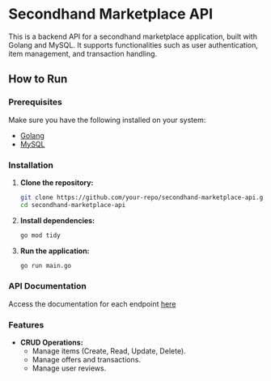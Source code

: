 
# Secondhand Marketplace API

This is a backend API for a secondhand marketplace application, built with Golang and MySQL. It supports functionalities such as user authentication, item management, and transaction handling.

## How to Run

### Prerequisites

Make sure you have the following installed on your system:

- [Golang](https://go.dev/)
- [MySQL](https://www.mysql.com/)

### Installation

1. **Clone the repository:**
   ```bash
   git clone https://github.com/your-repo/secondhand-marketplace-api.git
   cd secondhand-marketplace-api
   ```

2. **Install dependencies:**
   ```bash
   go mod tidy
   ```

3. **Run the application:**
   ```bash
   go run main.go
   ```

### API Documentation

Access the documentation for each endpoint [here](https://documenter.getpostman.com/view/40679033/2sAYJ6CfXd)

### Features
- **CRUD Operations:**
  - Manage items (Create, Read, Update, Delete).
  - Manage offers and transactions.
  - Manage user reviews.

